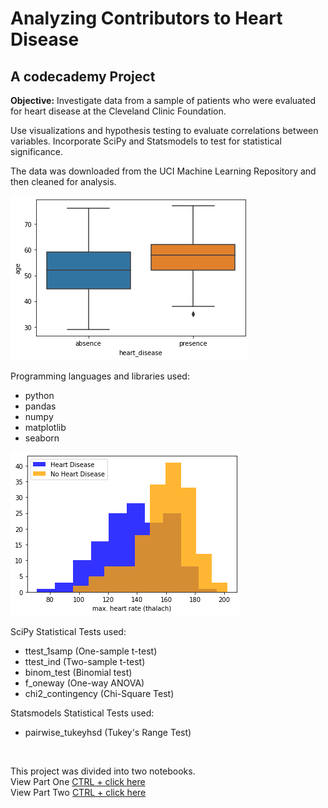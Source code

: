 # Analyzing Contributors to Heart Disease
## A codecademy Project

**Objective:** Investigate data from a sample of patients who were evaluated for heart disease at the Cleveland Clinic Foundation. 

Use visualizations and hypothesis testing to evaluate correlations between variables. Incorporate SciPy and Statsmodels to test for statistical significance.

The data was downloaded from the UCI Machine Learning Repository and then cleaned for analysis.

![heart disease plot](./images/heart_disease_age.png)

Programming languages and libraries used: 
- python
- pandas
- numpy
- matplotlib
- seaborn

![heart rate plot](./images/max_heart_rate.png)


SciPy Statistical Tests used:
- ttest_1samp (One-sample t-test)
- ttest_ind (Two-sample t-test)
- binom_test (Binomial test)
- f_oneway (One-way ANOVA)
- chi2_contingency (Chi-Square Test)

Statsmodels Statistical Tests used:
- pairwise_tukeyhsd (Tukey's Range Test) 
<br>


This project was divided into two notebooks. <br>
View Part One [CTRL + click here](https://nbviewer.org/github/jdgimlin/analyzing_heart_disease/blob/main/heart_disease_project.ipynb)<br>
View Part Two [CTRL + click here](https://nbviewer.org/github/jdgimlin/analyzing_heart_disease/blob/main/heart_disease_project_2.ipynb)

